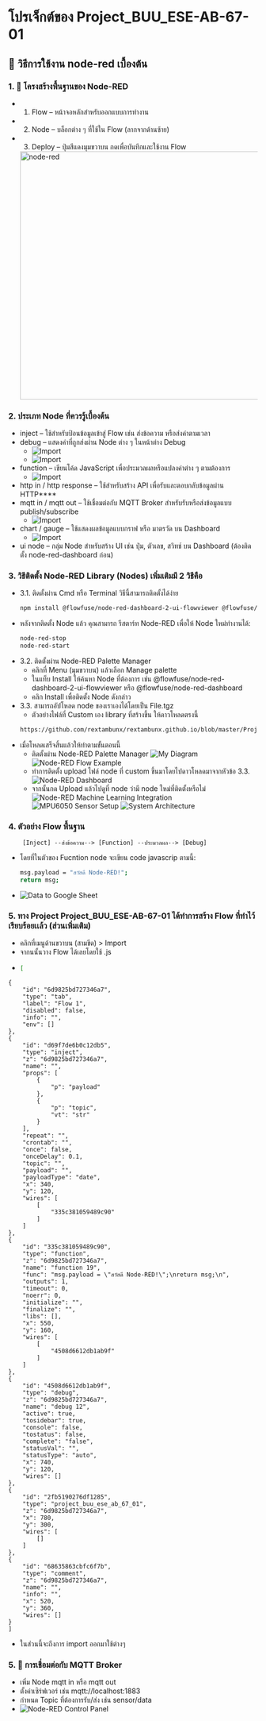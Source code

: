 # โปรเจ็กต์ของ Project_BUU_ESE-AB-67-01

## 📌 วิธีการใช้งาน node-red เบื้องต้น

### 1. 🧩 โครงสร้างพื้นฐานของ Node-RED
-  1. Flow – หน้าจอหลักสำหรับออกแบบการทำงาน
-  2. Node – บล็อกต่าง ๆ ที่ใช้ใน Flow (ลากจากด้านซ้าย)
-  3. Deploy – ปุ่มสีแดงมุมขวาบน กดเพื่อบันทึกและใช้งาน Flow
   <img src="https://drive.google.com/uc?export=view&id=100xmO36Ny5Sc0qi3kkQ3k9V30Qrk267A" alt="node-red" width="500"/>

### 2. ประเภท Node ที่ควรรู้เบื้องต้น
- inject – ใช้สำหรับป้อนข้อมูลเข้าสู่ Flow เช่น ส่งข้อความ หรือส่งค่าตามเวลา
- debug – แสดงค่าที่ถูกส่งผ่าน Node ต่าง ๆ ในหน้าต่าง Debug
  - ![Import](https://drive.google.com/uc?export=view&id=1JccaxXu_MCrL2Hbjbv8aPMjsFAow5Ou0)
  - ![Import](https://drive.google.com/uc?export=view&id=1L5ckpMvxCG9jcydbMQTQQaZdeooCc7Ap)
- function – เขียนโค้ด JavaScript เพื่อประมวลผลหรือแปลงค่าต่าง ๆ ตามต้องการ
  - ![Import](https://drive.google.com/uc?export=view&id=1TuUj-ybIhrPVt9eHO_VS8pbn-4_tR3T4)
- http in / http response – ใช้สำหรับสร้าง API เพื่อรับและตอบกลับข้อมูลผ่าน HTTP****
- mqtt in / mqtt out – ใช้เชื่อมต่อกับ MQTT Broker สำหรับรับหรือส่งข้อมูลแบบ publish/subscribe
  - ![Import](https://drive.google.com/uc?export=view&id=1NUQDtxilnhCjpip2Z5rNwd8Q24VBuyEl)
- chart / gauge – ใช้แสดงผลข้อมูลแบบกราฟ หรือ มาตรวัด บน Dashboard
  - ![Import](https://drive.google.com/uc?export=view&id=1VFavbBYwSg6GfpRtQs_q1SkQqkhQFkLe)
- ui node – กลุ่ม Node สำหรับสร้าง UI เช่น ปุ่ม, ตัวเลข, สวิทช์ บน Dashboard (ต้องติดตั้ง node-red-dashboard ก่อน)
### 3. วิธีติดตั้ง Node-RED Library (Nodes) เพิ่มเติมมี 2 วิธีคือ
   - 3.1. ติดตั้งผ่าน Cmd หรือ Terminal วิธีนี้สามารถติดตั้งได้ง่าย
     ```bash
     npm install @flowfuse/node-red-dashboard-2-ui-flowviewer @flowfuse/node-red-dashboard-2-ui-iframe @flowfuse/node-red-dashboard-2-ui-led @flowfuse/node-red-dashboard
   - หลังจากติดตั้ง Node แล้ว คุณสามารถ รีสตาร์ท Node-RED เพื่อให้ Node ใหม่ทำงานได้:
     ```bash
     node-red-stop
     node-red-start
   - 3.2. ติดตั้งผ่าน Node-RED Palette Manager
      - คลิกที่ Menu (มุมขวาบน) แล้วเลือก Manage palette
      - ในแท็บ Install ให้ค้นหา Node ที่ต้องการ เช่น @flowfuse/node-red-dashboard-2-ui-flowviewer หรือ @flowfuse/node-red-dashboard
      - คลิก Install เพื่อติดตั้ง Node ดังกล่าว
   - 3.3. สามารถอัปโหลด node ของเราเองได้โดยเป็น File.tgz
      - ตัวอย่างไฟล์ที่ Custom เอง library ที่สร้างขึ้น ให้ดาวโหลดตรงนี้
     ```bash
     https://github.com/rextambunx/rextambunx.github.io/blob/master/Project_BUU_ESE-AB-67-01/node-red-contrib-project_buu_ese_ab_67_01-1.0.0.tgz

   - เมื่อโหลดเสร็จสิ้นแล้วให้ทำตามขั้นตอนนี้
      -   ติดตั้งผ่าน Node-RED Palette Manager
     ![My Diagram](https://drive.google.com/uc?export=view&id=1MACy03UTRJPSdoq-QDYjDB3zTbDkW1Gi)
     ![Node-RED Flow Example](https://drive.google.com/uc?export=view&id=1iQ6PVYbLXW612QArWKGkzBiOGSiD8LXV)
      -   ทำการติดตั้ง upload ไฟล์ node ที่ custom ขึ้นมาโดยไปดาวโหลดมาจากหัวข้อ 3.3.    
     ![Node-RED Dashboard](https://drive.google.com/uc?export=view&id=1mroLjldpK7E0T374p3Ry4c5O1aDiv7Rb)
      -   จากนั้นกด Upload แล้วไปดูที่ node ว่ามี node ใหม่ที่ติดตั้งหรือไม่
     ![Node-RED Machine Learning Integration](https://drive.google.com/uc?export=view&id=1zYHv35Y9sUgBALLKiiLqnFrS66oJyv5O)
     ![MPU6050 Sensor Setup](https://drive.google.com/uc?export=view&id=1ODgzqw5zMZQp61do5wWIJueeKouHj9OQ)
     ![System Architecture](https://drive.google.com/uc?export=view&id=1txCB44hiOdcODbfaWuB3NA35UiHovvep)

 ###  4. ตัวอย่าง Flow พื้นฐาน
        [Inject] --ส่งข้อความ--> [Function] --ประมวลผล--> [Debug]
   - โดยที่ในตัวของ Fucntion node จะเขียน code javascrip ตามนี้:
        ```bash
        msg.payload = "สวัสดี Node-RED!";
        return msg;

   - ![Data to Google Sheet](https://drive.google.com/uc?export=view&id=11bPI87m7TqRBLt8lmwqP9FZeXNZK4ReX)

 ###  5. ทาง Project Project_BUU_ESE-AB-67-01 ได้ทำการสร้าง Flow ที่ทำไว้เรียบร้อยเเล้ว (ส่วนเพิ่มเติม)
   - คลิกที่เมนูด้านขวาบน (สามขีด) > Import
   - จากนนั้นวาง Flow ได้เลยโดยใช้ .js
   -    ```bash
        [
    {
        "id": "6d9825bd727346a7",
        "type": "tab",
        "label": "Flow 1",
        "disabled": false,
        "info": "",
        "env": []
    },
    {
        "id": "d69f7de6b0c12db5",
        "type": "inject",
        "z": "6d9825bd727346a7",
        "name": "",
        "props": [
            {
                "p": "payload"
            },
            {
                "p": "topic",
                "vt": "str"
            }
        ],
        "repeat": "",
        "crontab": "",
        "once": false,
        "onceDelay": 0.1,
        "topic": "",
        "payload": "",
        "payloadType": "date",
        "x": 340,
        "y": 120,
        "wires": [
            [
                "335c381059489c90"
            ]
        ]
    },
    {
        "id": "335c381059489c90",
        "type": "function",
        "z": "6d9825bd727346a7",
        "name": "function 19",
        "func": "msg.payload = \"สวัสดี Node-RED!\";\nreturn msg;\n",
        "outputs": 1,
        "timeout": 0,
        "noerr": 0,
        "initialize": "",
        "finalize": "",
        "libs": [],
        "x": 550,
        "y": 160,
        "wires": [
            [
                "4508d6612db1ab9f"
            ]
        ]
    },
    {
        "id": "4508d6612db1ab9f",
        "type": "debug",
        "z": "6d9825bd727346a7",
        "name": "debug 12",
        "active": true,
        "tosidebar": true,
        "console": false,
        "tostatus": false,
        "complete": "false",
        "statusVal": "",
        "statusType": "auto",
        "x": 740,
        "y": 120,
        "wires": []
    },
    {
        "id": "2fb5190276df1285",
        "type": "project_buu_ese_ab_67_01",
        "z": "6d9825bd727346a7",
        "x": 780,
        "y": 300,
        "wires": [
            []
        ]
    },
    {
        "id": "68635863cbfc6f7b",
        "type": "comment",
        "z": "6d9825bd727346a7",
        "name": "",
        "info": "",
        "x": 520,
        "y": 360,
        "wires": []
    }
    ]

-   ในส่วนนี้จะถึงการ import ออกมาใช้ต่างๆ
  
 ###  5. 🔐 การเชื่อมต่อกับ MQTT Broker
 -   เพิ่ม Node mqtt in หรือ mqtt out
 -   ตั้งค่าเซิร์ฟเวอร์ เช่น mqtt://localhost:1883
 -   กำหนด Topic ที่ต้องการรับ/ส่ง เช่น sensor/data
 -   ![Node-RED Control Panel](https://drive.google.com/uc?export=view&id=1GFX4hkrk_BmADkUBi5aWo_axM00zmtpg)


